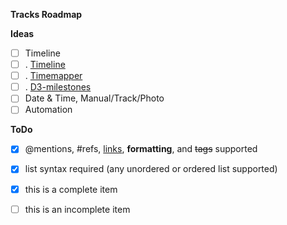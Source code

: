 **Tracks Roadmap**

**Ideas**
- [ ] Timeline
- [ ] . [Timeline](http://timeline.knightlab.com)
- [ ] . [Timemapper](http://timemapper.okfnlabs.org)      
- [ ] . [D3-milestones](http://github.com/walterra/d3-milestones)
- [ ] Date & Time, Manual/Track/Photo
- [ ] Automation

**ToDo**
- [x] @mentions, #refs, [links](), **formatting**, and <del>tags</del> supported
- [x] list syntax required (any unordered or ordered list supported)
- [x] this is a complete item
- [ ] this is an incomplete item

